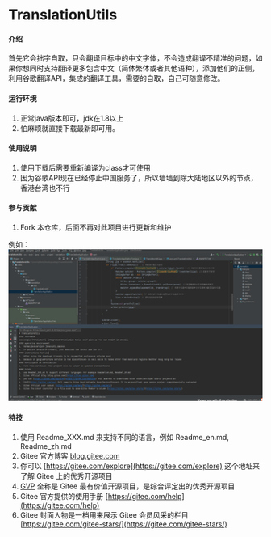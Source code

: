 # TranslationUtils

#### 介绍
首先它会拙字自取，只会翻译目标中的中文字体，不会造成翻译不精准的问题，如果你想同时支持翻译更多包含中文（简体繁体或者其他语种），添加他们的正侧，利用谷歌翻译API，集成的翻译工具，需要的自取，自己可随意修改。




#### 运行环境

1.  正常java版本即可，jdk在1.8以上
2.  怕麻烦就直接下载最新即可用。

#### 使用说明

1.  使用下载后需要重新编译为class才可使用
2.  因为谷歌API现在已经停止中国服务了，所以墙墙到除大陆地区以外的节点，香港台湾也不行

#### 参与贡献

1.  Fork 本仓库，后面不再对此项目进行更新和维护

例如：
![输入图片说明](image.png)

#### 特技

1.  使用 Readme\_XXX.md 来支持不同的语言，例如 Readme\_en.md, Readme\_zh.md
2.  Gitee 官方博客 [blog.gitee.com](https://blog.gitee.com)
3.  你可以 [https://gitee.com/explore](https://gitee.com/explore) 这个地址来了解 Gitee 上的优秀开源项目
4.  [GVP](https://gitee.com/gvp) 全称是 Gitee 最有价值开源项目，是综合评定出的优秀开源项目
5.  Gitee 官方提供的使用手册 [https://gitee.com/help](https://gitee.com/help)
6.  Gitee 封面人物是一档用来展示 Gitee 会员风采的栏目 [https://gitee.com/gitee-stars/](https://gitee.com/gitee-stars/)
